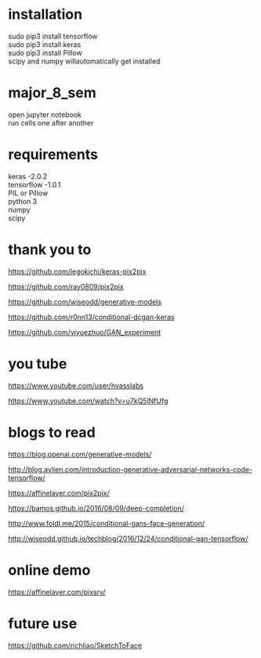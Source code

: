 # installation

sudo pip3 install tensorflow <br>
sudo pip3 install keras <br>
sudo pip3 install Pillow <br>
scipy and numpy willautomatically get installed <br>


# major_8_sem
open jupyter notebook <br>
run cells one after another
# requirements 
keras -2.0.2 <br>
tensorflow -1.0.1 <br>
PIL  or Pillow<br>
python 3 <br>
numpy <br>
scipy <br>

# thank you to 
https://github.com/legokichi/keras-pix2pix

https://github.com/ray0809/pix2pix

https://github.com/wiseodd/generative-models

https://github.com/r0nn13/conditional-dcgan-keras

https://github.com/yiyuezhuo/GAN_experiment

# you tube 

https://www.youtube.com/user/hvasslabs

https://www.youtube.com/watch?v=u7kQ5lNfUfg



# blogs to read

https://blog.openai.com/generative-models/

http://blog.aylien.com/introduction-generative-adversarial-networks-code-tensorflow/

https://affinelayer.com/pix2pix/

https://bamos.github.io/2016/08/09/deep-completion/

http://www.foldl.me/2015/conditional-gans-face-generation/

http://wiseodd.github.io/techblog/2016/12/24/conditional-gan-tensorflow/





# online demo
https://affinelayer.com/pixsrv/

# future use
https://github.com/richliao/SketchToFace



